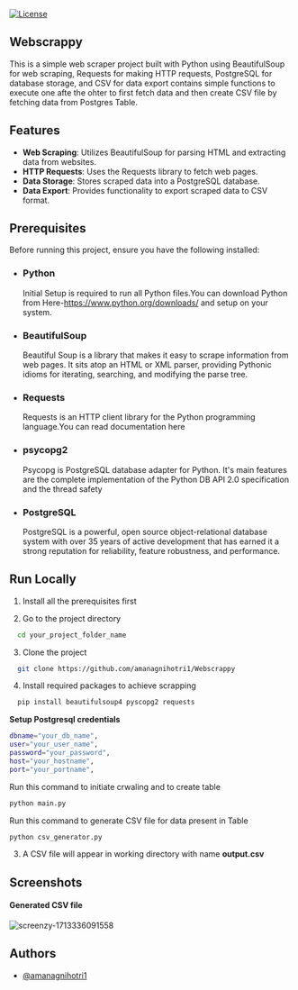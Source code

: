 [![License](https://img.shields.io/badge/License-MIT-yellow.svg)](https://opensource.org/licenses/MIT)

## **Webscrappy**
This is a simple web scraper project built with Python using BeautifulSoup for web scraping, Requests for making HTTP requests, PostgreSQL for database storage, and CSV for data export contains simple functions to execute one afte the ohter to first fetch data and then create CSV file by fetching data from Postgres Table.



## Features
- **Web Scraping**: Utilizes BeautifulSoup for parsing HTML and extracting data from websites.
- **HTTP Requests**: Uses the Requests library to fetch web pages.
- **Data Storage**: Stores scraped data into a PostgreSQL database.
- **Data Export**: Provides functionality to export scraped data to CSV format.
## Prerequisites

Before running this project, ensure you have the following installed:

- ### Python 
    Initial Setup is required to run all Python files.You can download Python from Here-https://www.python.org/downloads/ and setup on your system.
  
- ### BeautifulSoup 
    Beautiful Soup is a library that makes it easy to scrape       information from web pages. It sits atop an HTML or XML parser, providing Pythonic idioms for iterating, searching, and modifying the parse tree. 
- ### Requests 
    Requests is an HTTP client library for the Python programming  language.You can read documentation here
- ### psycopg2  
    Psycopg is PostgreSQL database adapter for Python. It's main features are the complete implementation of the Python DB API 2.0 specification and the thread safety
- ### PostgreSQL 
    PostgreSQL is a powerful, open source object-relational database system with over 35 years of active development that has earned it a strong reputation for reliability, feature robustness, and performance.
## Run Locally

1. Install all the prerequisites first

2. Go to the project directory

```bash
  cd your_project_folder_name
```
3. Clone the project
```bash
  git clone https://github.com/amanagnihotri1/Webscrappy
```

4. Install required packages to achieve scrapping

```bash
  pip install beautifulsoup4 pyscopg2 requests
```
**Setup Postgresql credentials**

```bash
dbname="your_db_name",
user="your_user_name",
password="your_password",
host="your_hostname",
port="your_portname",
```
Run this command to initiate crwaling and to create table

```bash
python main.py
```
Run this command to generate CSV file for data present in Table

```bash
python csv_generator.py

```

3. A CSV file will appear in working directory with name **output.csv**

## Screenshots
 #### Generated CSV file
![screenzy-1713336091558](https://github.com/amanagnihotri1/Webscrappy/assets/69078309/2d66a8ef-4bed-459a-b52b-e51e582ac91b)


## Authors

- [@amanagnihotri1](https://www.github.com/amanagnihotri1)

